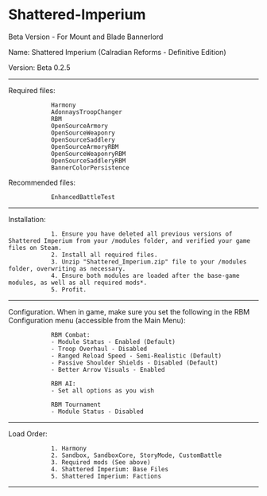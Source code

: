 # Shattered-Imperium
Beta Version - For Mount and Blade Bannerlord

Name: Shattered Imperium (Calradian Reforms - Definitive Edition)

Version: Beta 0.2.5

----------------------------------------------------------------------------------------------------------
Required files: 

				Harmony
				AdonnaysTroopChanger
				RBM
				OpenSourceArmory
				OpenSourceWeaponry
				OpenSourceSaddlery
				OpenSourceArmoryRBM
				OpenSourceWeaponryRBM
				OpenSourceSaddleryRBM
				BannerColorPersistence
	
Recommended files:

				EnhancedBattleTest

----------------------------------------------------------------------------------------------------------
Installation: 

				1. Ensure you have deleted all previous versions of Shattered Imperium from your /modules folder, and verified your game files on Steam.
				2. Install all required files.
				3. Unzip "Shattered_Imperium.zip" file to your /modules folder, overwriting as necessary. 
				4. Ensure both modules are loaded after the base-game modules, as well as all required mods*.
				5. Profit.

----------------------------------------------------------------------------------------------------------		
Configuration. When in game, make sure you set the following in the RBM Configuration menu (accessible from the Main Menu):

				RBM Combat: 
				- Module Status - Enabled (Default)
				- Troop Overhaul - Disabled
				- Ranged Reload Speed - Semi-Realistic (Default)
				- Passive Shoulder Shields - Disabled (Default)
				- Better Arrow Visuals - Enabled

				RBM AI:
				- Set all options as you wish

				RBM Tournament
				- Module Status - Disabled

----------------------------------------------------------------------------------------------------------
Load Order:

				1. Harmony
				2. Sandbox, SandboxCore, StoryMode, CustomBattle
				3. Required mods (See above)
				4. Shattered Imperium: Base Files
				5. Shattered Imperium: Factions

----------------------------------------------------------------------------------------------------------
